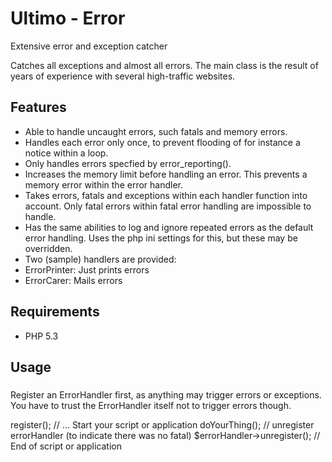 # Ultimo - Error
Extensive error and exception catcher

Catches all exceptions and almost all errors. The main class is the result of years of experience with several high-traffic websites.

## Features
* Able to handle uncaught errors, such fatals and memory errors.
* Handles each error only once, to prevent flooding of for instance a notice within a loop.
* Only handles errors specfied by error_reporting().
* Increases the memory limit before handling an error. This prevents a memory error within the error handler.
* Takes errors, fatals and exceptions within each handler function into account. Only fatal errors within fatal error handling are impossible to handle.
* Has the same abilities to log and ignore repeated errors as the default error handling. Uses the php ini settings for this, but these may be overridden.
* Two (sample) handlers are provided:
 * ErrorPrinter: Just prints errors
 * ErrorCarer: Mails errors

## Requirements
* PHP 5.3

## Usage

###
Register an ErrorHandler first, as anything may trigger errors or exceptions. You have to trust the ErrorHandler itself not to trigger errors though.
	
  <?php
  // require the ErrorHandler manually, as an autoloading mechanism may trigger errors
  require_once('ultimo/debug/error/ErrorPrinter.php');

  // register errorHandler (for fatals)
  $errorHandler = new \ultimo\debug\error\ErrorPrinter();
  $errorHandler->register();

  // ... Start your script or application
  doYourThing();

  // unregister errorHandler (to indicate there was no fatal)
  $errorHandler->unregister();

  // End of script or application
